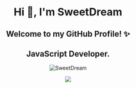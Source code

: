 <h1 align="center">Hi 👋, I'm SweetDream</h1>

<h2 align="center">Welcome to my GitHub Profile! ✨</h2>

<h2 align="center"><b>JavaScript</b> Developer.</h2>

<p align="center"> <img src="https://komarev.com/ghpvc/?username=sweetdreamzzz" alt="SweetDream" /> </p>

<p align="center">
<img src="https://github-readme-stats.vercel.app/api?username=sweetdreamzzz&show_icons=true&count_private=true&theme=radical">
</p>
